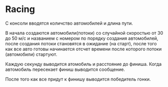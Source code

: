 # Racing
С консоли вводятся количство автомобилей и длина пути.

В начала создаются автомобили(потоки) со случайной скоростью 
от 30 до 50 м/с и названием с номером по порядку создания автомобилей,
после создания потоки становятся в ожидание (на старт), 
после того как все авто готовы начинается отсчет времени после 
которого потоки (автомобили) стартуют.

Каждую секунду выводится атомобиль и расстояние до финиша. Когда автомобиль пересекает 
финиш выводится сообщение.

После того как все придут к финишу выводится победитель гонки.
